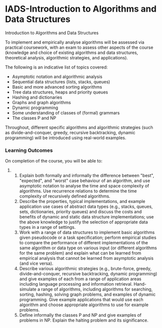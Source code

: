 # IADS-Introduction to Algorithms and Data Structures 
Introduction to Algorithms and Data Structures 

To implement and empirically analyse algorithms will be assessed via practical coursework, with an exam to assess other aspects of the course (knowledge and choice of existing algorithms and data structures, theoretical analysis, algorithmic strategies, and applications).

The following is an indicative list of topics covered:

- Asymptotic notation and algorithmic analysis
- Sequential data structures (lists, stacks, queues)
- Basic and more advanced sorting algorithms
- Tree data structures, heaps and priority queues
- Hashing and dictionaries
- Graphs and graph algorithms
- Dynamic programming
- Some understanding of classes of (formal) grammars 
- The classes P and NP


Throughout, different specific algorithms and algorithmic strategies (such as divide-and-conquer, greedy, recursive backtracking, dynamic programming) will be introduced using real-world examples.



### Learning Outcomes

On completion of the course, you will be able to: 

1. 1. Explain both formally and informally the difference between "best", "expected", and "worst" case behaviour of an algorithm, and use asymptotic notation to analyse the time and space complexity of algorithms. Use recurrence relations to determine the time complexity of recursively defined algorithms.
   2. Describe the properties, typical implementations, and example application use cases of abstract data types (e.g., stacks, queues, sets, dictionaries, priority queues) and discuss the costs and benefits of dynamic and static data structure implementations; use the above knowledge to justify the selection of appropriate data types in a range of settings.
   3. Work with a range of data structures to implement basic algorithms given pseudocode or a task specification; perform empirical studies to compare the performance of different implementations of the same algorithm or data type on various input (or different algorithms for the same problem) and explain what can be learned from empirical analysis that cannot be learned from asymptotic analysis (and vice versa).
   4. Describe various algorithmic strategies (e.g., brute-force, greedy, divide-and-conquer, recursive backtracking, dynamic programming) and give examples of each from a range of application areas including language processing and information retrieval. Hand-simulate a range of algorithms, including algorithms for searching, sorting, hashing, solving graph problems, and examples of dynamic programming. Give example applications that would use each algorithm and choose appropriate algorithms to use for example problems.
   5. Define informally the classes P and NP and give examples of problems in NP. Explain the halting problem and its significance.
